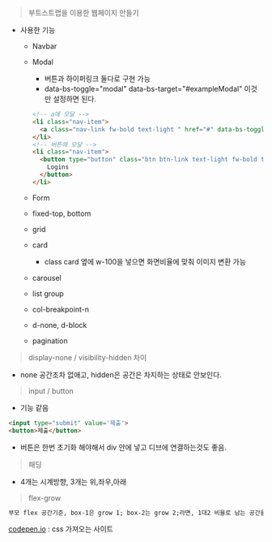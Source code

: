 > 부트스트랩을 이용한 웹페이지 만들기
> 
- 사용한 기능
    - Navbar
    - Modal
        - 버튼과 하이퍼링크 둘다로 구현 가능
        - data-bs-toggle="modal" data-bs-target="#exampleModal" 이것만 설정하면 된다.
        
        ```html
        <!-- a에 모달 -->
        <li class="nav-item">
          <a class="nav-link fw-bold text-light " href="#" data-bs-toggle="modal" data-bs-target="#exampleModal">Community</a>
        </li>
        <!-- 버튼에 모달 -->
        <li class="nav-item">
          <button type="button" class="btn btn-link text-light fw-bold text-decoration-none" data-bs-toggle="modal" data-bs-target="#exampleModal">
            Logins
          </button>
        </li>
        ```
        
    - Form
    - fixed-top, bottom
    - grid
    - card
        - class card 옆에 w-100을 넣으면 화면비율에 맞춰 이미지 변환 가능
    - carousel
    - list group
    - col-breakpoint-n
    - d-none, d-block
    - pagination

> display-none / visibility-hidden 차이
> 
- none 공간조차 없애고, hidden은 공간은 차지하는 상태로 안보인다.

> input / button
> 
- 기능 같음

```html
<input type="submit" value='제출'>
<button>제출</button>
```

- 버튼은 한번 초기화 해야해서 div 안에 넣고 디브에 연결하는것도 좋음.

> 패딩
> 
- 4개는 시계방향, 3개는 위,좌우,아래

> flex-grow
> 

```html
부모 flex 공간기준, box-1은 grow 1; box-2는 grow 2;라면, 1대2 비율로 남는 공간을 차지
```

[codepen.io](http://codepen.io) : css 가져오는 사이트